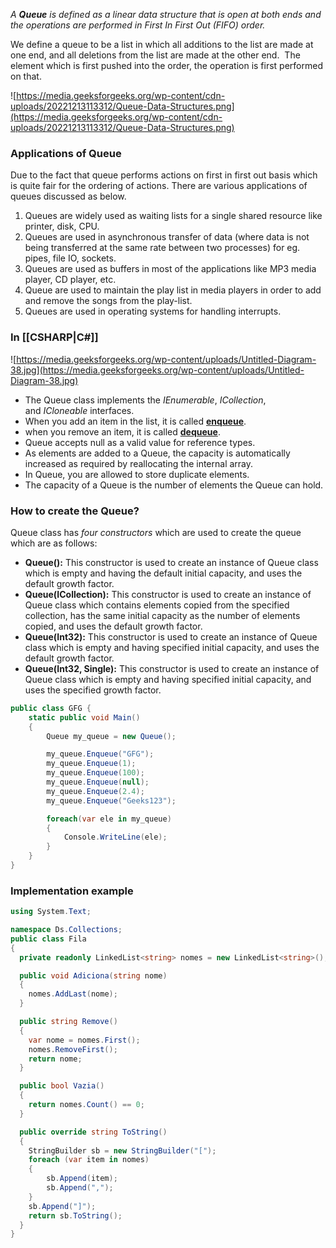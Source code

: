 _A **Queue** is defined as a linear data structure that is open at both ends and the operations are performed in First In First Out (FIFO) order._

We define a queue to be a list in which all additions to the list are made at one end, and all deletions from the list are made at the other end.  The element which is first pushed into the order, the operation is first performed on that.

![https://media.geeksforgeeks.org/wp-content/cdn-uploads/20221213113312/Queue-Data-Structures.png](https://media.geeksforgeeks.org/wp-content/cdn-uploads/20221213113312/Queue-Data-Structures.png)

### Applications of Queue

Due to the fact that queue performs actions on first in first out basis which is quite fair for the ordering of actions. There are various applications of queues discussed as below.

1. Queues are widely used as waiting lists for a single shared resource like printer, disk, CPU.
2. Queues are used in asynchronous transfer of data (where data is not being transferred at the same rate between two processes) for eg. pipes, file IO, sockets.
3. Queues are used as buffers in most of the applications like MP3 media player, CD player, etc.
4. Queue are used to maintain the play list in media players in order to add and remove the songs from the play-list.
5. Queues are used in operating systems for handling interrupts.

### In [[CSHARP|C#]]

![https://media.geeksforgeeks.org/wp-content/uploads/Untitled-Diagram-38.jpg](https://media.geeksforgeeks.org/wp-content/uploads/Untitled-Diagram-38.jpg)

- The Queue class implements the _IEnumerable_, _ICollection_, and _ICloneable_ interfaces.
- When you add an item in the list, it is called **[enqueue](https://www.geeksforgeeks.org/queue-enqueue-method-in-c-sharp/)**.
- when you remove an item, it is called **[dequeue](https://www.geeksforgeeks.org/queue-dequeue-method-in-c-sharp/)**.
- Queue accepts null as a valid value for reference types.
- As elements are added to a Queue, the capacity is automatically increased as required by reallocating the internal array.
- In Queue, you are allowed to store duplicate elements.
- The capacity of a Queue is the number of elements the Queue can hold.

### How to create the Queue?

Queue class has _four constructors_ which are used to create the queue which are as follows:

- **Queue():** This constructor is used to create an instance of Queue class which is empty and having the default initial capacity, and uses the default growth factor.
- **Queue(ICollection):** This constructor is used to create an instance of Queue class which contains elements copied from the specified collection, has the same initial capacity as the number of elements copied, and uses the default growth factor.
- **Queue(Int32):** This constructor is used to create an instance of Queue class which is empty and having specified initial capacity, and uses the default growth factor.
- **Queue(Int32, Single):** This constructor is used to create an instance of Queue class which is empty and having specified initial capacity, and uses the specified growth factor.

```csharp
public class GFG {
	static public void Main()
	{
		Queue my_queue = new Queue();

		my_queue.Enqueue("GFG");
		my_queue.Enqueue(1);
		my_queue.Enqueue(100);
		my_queue.Enqueue(null);
		my_queue.Enqueue(2.4);
		my_queue.Enqueue("Geeks123");

		foreach(var ele in my_queue)
		{
			Console.WriteLine(ele);
		}
	}
}
```

### Implementation example
```cs
using System.Text;

namespace Ds.Collections;
public class Fila
{
  private readonly LinkedList<string> nomes = new LinkedList<string>();

  public void Adiciona(string nome)
  {
    nomes.AddLast(nome);
  }

  public string Remove()
  {
    var nome = nomes.First();
    nomes.RemoveFirst();
    return nome;
  }

  public bool Vazia()
  {
    return nomes.Count() == 0;
  }

  public override string ToString()
  {
    StringBuilder sb = new StringBuilder("[");
    foreach (var item in nomes)
    {
        sb.Append(item);
        sb.Append(",");
    }
    sb.Append("]");
    return sb.ToString();
  }
}

```